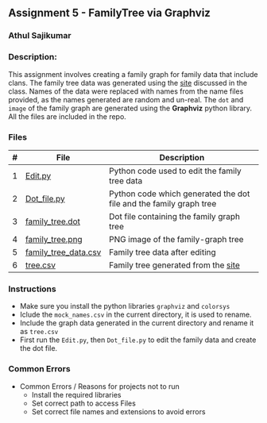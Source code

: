 ## Assignment 5 - FamilyTree via Graphviz
### Athul Sajikumar
### Description:

This assignment involves creating a family graph for family data that include clans. The family tree data was generated using the [site](http://mcdemarco.net/tools/family-tree-generator/lineage.html) discussed in the class. Names of the data were replaced with names from the name files provided, as the names generated are random and un-real. The `dot` and `image` of the family graph are generated using the **Graphviz** python library. All the files are included in the repo.

### Files


|   #   | File            | Description                                        |
| :---: | --------------- | -------------------------------------------------- |
|   1   |[Edit.py](./Edit.py)        | Python code used to edit the family tree data      |
|   2   | [Dot_file.py](./Dot_file.py)  | Python code which generated the dot file and the family graph tree        |
|   3   | [family_tree.dot](./family_tree.dot) | Dot file containing the family graph tree |
|   4   | [family_tree.png](./family_tree.png) | PNG image of the family-graph tree |
|   5   | [family_tree_data.csv](./family_tree_data.csv) | Family tree data after editing  |
|   6   | [tree.csv](./tree.csv) | Family tree generated from the [site](http://mcdemarco.net/tools/family-tree-generator/lineage.html) |

### Instructions

- Make sure you install the python libraries `graphviz` and `colorsys`
- Iclude the `mock_names.csv` in the current directory, it is used to rename.
- Include the graph data generated in the current directory and rename it as `tree.csv`
- First run the `Edit.py`, then `Dot_file.py` to edit the family data and create the dot file.

### Common Errors

- Common Errors / Reasons for projects not to run
    - Install the required libraries
    - Set correct path to access Files
    - Set correct file names and extensions to avoid errors
